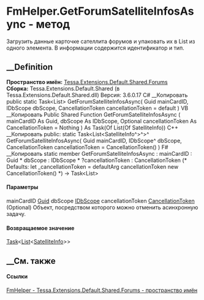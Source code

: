 # FmHelper.GetForumSatelliteInfosAsync - метод
Загрузить данные карточке сателлита форумов и упаковать их в List из одного
элемента. В информации содержится идентификатор и тип.
## __Definition
 **Пространство имён:**
[Tessa.Extensions.Default.Shared.Forums](N_Tessa_Extensions_Default_Shared_Forums.htm)  
 **Сборка:** Tessa.Extensions.Default.Shared (в
Tessa.Extensions.Default.Shared.dll) Версия: 3.6.0.17
C# __Копировать
     public static Task<List<SatelliteInfo>> GetForumSatelliteInfosAsync(
    	Guid mainCardID,
    	IDbScope dbScope,
    	CancellationToken cancellationToken = default
    )
VB __Копировать
     Public Shared Function GetForumSatelliteInfosAsync ( 
    	mainCardID As Guid,
    	dbScope As IDbScope,
    	Optional cancellationToken As CancellationToken = Nothing
    ) As Task(Of List(Of SatelliteInfo))
C++ __Копировать
     public:
    static Task<List<SatelliteInfo^>^>^ GetForumSatelliteInfosAsync(
    	Guid mainCardID, 
    	IDbScope^ dbScope, 
    	CancellationToken cancellationToken = CancellationToken()
    )
F# __Копировать
     static member GetForumSatelliteInfosAsync : 
            mainCardID : Guid * 
            dbScope : IDbScope * 
            ?cancellationToken : CancellationToken 
    (* Defaults:
            let _cancellationToken = defaultArg cancellationToken new CancellationToken()
    *)
    -> Task<List<SatelliteInfo>> 
#### Параметры
mainCardID [Guid](https://learn.microsoft.com/dotnet/api/system.guid)
dbScope [IDbScope](T_Tessa_Platform_Data_IDbScope.htm)
cancellationToken
[CancellationToken](https://learn.microsoft.com/dotnet/api/system.threading.cancellationtoken)
(Optional)
    Объект, посредством которого можно отменить асинхронную задачу.
#### Возвращаемое значение
[Task](https://learn.microsoft.com/dotnet/api/system.threading.tasks.task-1)<[List](https://learn.microsoft.com/dotnet/api/system.collections.generic.list-1)<[SatelliteInfo](T_Tessa_Cards_Extensions_Templates_SatelliteInfo.htm)>>  
##  __См. также
#### Ссылки
[FmHelper - ](T_Tessa_Extensions_Default_Shared_Forums_FmHelper.htm)
[Tessa.Extensions.Default.Shared.Forums - пространство
имён](N_Tessa_Extensions_Default_Shared_Forums.htm)

